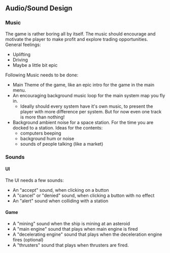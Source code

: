## Audio/Sound Design

### Music

The game is rather boring all by itself. The music should encourage and motivate the player to
make profit and explore trading opportunities. General feelings:

- Uplifting
- Driving
- Maybe a little bit epic

Following Music needs to be done:

- Main Theme of the game, like an epic intro for the game in the main menu.
- An encouraging background music loop for the main system map you fly in.
  - Ideally should every system have it's own music, to present the player with
    more difference per system. But for now even one track is more than nothing!
- Background ambient noise for a space station. For the time you are docked to a station.
  Ideas for the contents:
  - computers beeping
  - background hum or noise
  - sounds of people talking (like a market)

### Sounds

#### UI

The UI needs a few sounds:

- An "accept" sound, when clicking on a button
- A "cancel" or "denied" sound, when clicking a button with no effect
- An "alert" sound when colliding with a station


#### Game
- A "mining" sound when the ship is mining at an asteroid
- A "main engine" sound that plays when main engine is fired
- A "decelerating engine" sound that plays when the deceleration engine fires (optional)
- A "thrusters" sound that plays when thrusters are fired.
